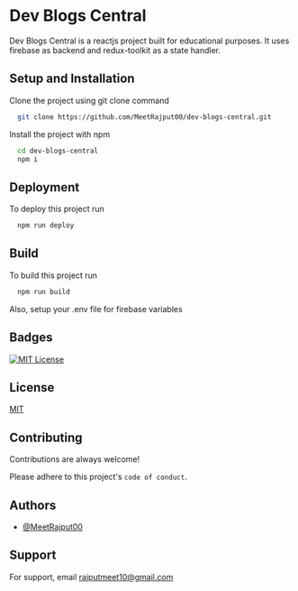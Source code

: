 
# Dev Blogs Central

Dev Blogs Central is a reactjs project built for educational purposes. It uses firebase as backend and redux-toolkit as a state handler.


## Setup and Installation

Clone the project using git clone command

```bash
  git clone https://github.com/MeetRajput00/dev-blogs-central.git
```

Install the project with npm

```bash
  cd dev-blogs-central
  npm i
```

## Deployment

To deploy this project run

```bash
  npm run deploy
```
## Build

To build this project run

```bash
  npm run build
```

Also, setup your .env file for firebase variables


## Badges


[![MIT License](https://img.shields.io/badge/License-MIT-green.svg)](https://choosealicense.com/licenses/mit/)



## License

[MIT](https://choosealicense.com/licenses/mit/)


## Contributing

Contributions are always welcome!

Please adhere to this project's `code of conduct`.

    
## Authors

- [@MeetRajput00](https://www.github.com/MeetRajput00)

## Support

For support, email rajputmeet10@gmail.com


